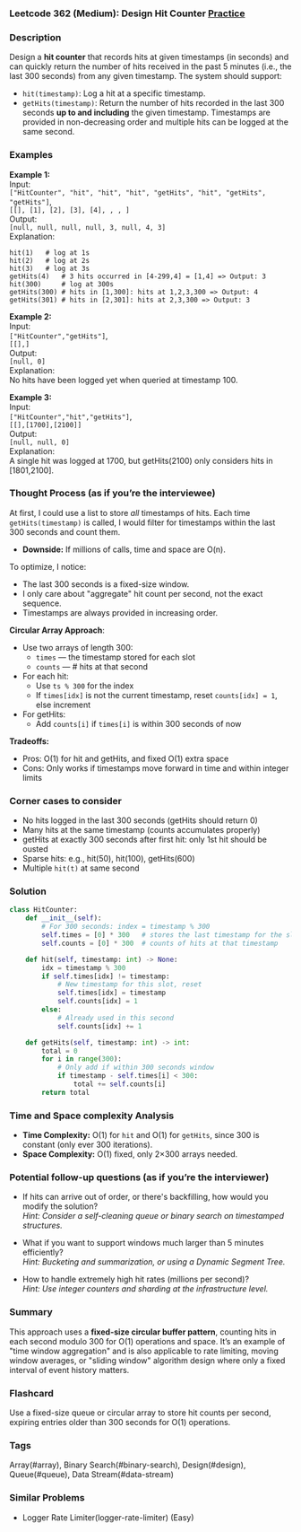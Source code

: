 ### Leetcode 362 (Medium): Design Hit Counter [Practice](https://leetcode.com/problems/design-hit-counter)

### Description  
Design a **hit counter** that records hits at given timestamps (in seconds) and can quickly return the number of hits received in the past 5 minutes (i.e., the last 300 seconds) from any given timestamp. The system should support:
- `hit(timestamp)`: Log a hit at a specific timestamp.
- `getHits(timestamp)`: Return the number of hits recorded in the last 300 seconds **up to and including** the given timestamp.
Timestamps are provided in non-decreasing order and multiple hits can be logged at the same second.

### Examples  

**Example 1:**  
Input:  
`["HitCounter", "hit", "hit", "hit", "getHits", "hit", "getHits", "getHits"]`,  
`[[], [1], [2], [3], [4], , , ]`  
Output:  
`[null, null, null, null, 3, null, 4, 3]`  
Explanation:  
```
hit(1)   # log at 1s
hit(2)   # log at 2s
hit(3)   # log at 3s
getHits(4)   # 3 hits occurred in [4-299,4] = [1,4] => Output: 3
hit(300)     # log at 300s
getHits(300) # hits in [1,300]: hits at 1,2,3,300 => Output: 4
getHits(301) # hits in [2,301]: hits at 2,3,300 => Output: 3
```

**Example 2:**  
Input:  
`["HitCounter","getHits"]`,  
`[[],]`  
Output:  
`[null, 0]`  
Explanation:  
No hits have been logged yet when queried at timestamp 100.

**Example 3:**  
Input:  
`["HitCounter","hit","getHits"]`,  
`[[],[1700],[2100]]`  
Output:  
`[null, null, 0]`  
Explanation:  
A single hit was logged at 1700, but getHits(2100) only considers hits in [1801,2100].

### Thought Process (as if you’re the interviewee)  
At first, I could use a list to store *all* timestamps of hits. Each time `getHits(timestamp)` is called, I would filter for timestamps within the last 300 seconds and count them.
- **Downside:** If millions of calls, time and space are O(n).

To optimize, I notice:
- The last 300 seconds is a fixed-size window.
- I only care about "aggregate" hit count per second, not the exact sequence.
- Timestamps are always provided in increasing order.

**Circular Array Approach**:  
- Use two arrays of length 300:  
  - `times` — the timestamp stored for each slot
  - `counts` — # hits at that second  
- For each hit:
  - Use `ts % 300` for the index
  - If `times[idx]` is not the current timestamp, reset `counts[idx] = 1`, else increment
- For getHits:
  - Add `counts[i]` if `times[i]` is within 300 seconds of now

**Tradeoffs:**
- Pros: O(1) for hit and getHits, and fixed O(1) extra space
- Cons: Only works if timestamps move forward in time and within integer limits

### Corner cases to consider  
- No hits logged in the last 300 seconds (getHits should return 0)
- Many hits at the same timestamp (counts accumulates properly)
- getHits at exactly 300 seconds after first hit: only 1st hit should be ousted
- Sparse hits: e.g., hit(50), hit(100), getHits(600)
- Multiple `hit(t)` at same second

### Solution

```python
class HitCounter:
    def __init__(self):
        # For 300 seconds: index = timestamp % 300
        self.times = [0] * 300   # stores the last timestamp for the slot
        self.counts = [0] * 300  # counts of hits at that timestamp

    def hit(self, timestamp: int) -> None:
        idx = timestamp % 300
        if self.times[idx] != timestamp:
            # New timestamp for this slot, reset
            self.times[idx] = timestamp
            self.counts[idx] = 1
        else:
            # Already used in this second
            self.counts[idx] += 1

    def getHits(self, timestamp: int) -> int:
        total = 0
        for i in range(300):
            # Only add if within 300 seconds window
            if timestamp - self.times[i] < 300:
                total += self.counts[i]
        return total
```

### Time and Space complexity Analysis  

- **Time Complexity:** O(1) for `hit` and O(1) for `getHits`, since 300 is constant (only ever 300 iterations).
- **Space Complexity:** O(1) fixed, only 2×300 arrays needed.

### Potential follow-up questions (as if you’re the interviewer)  

- If hits can arrive out of order, or there's backfilling, how would you modify the solution?  
  *Hint: Consider a self-cleaning queue or binary search on timestamped structures.*

- What if you want to support windows much larger than 5 minutes efficiently?  
  *Hint: Bucketing and summarization, or using a Dynamic Segment Tree.*

- How to handle extremely high hit rates (millions per second)?  
  *Hint: Use integer counters and sharding at the infrastructure level.*

### Summary
This approach uses a **fixed-size circular buffer pattern**, counting hits in each second modulo 300 for O(1) operations and space. It’s an example of "time window aggregation" and is also applicable to rate limiting, moving window averages, or "sliding window" algorithm design where only a fixed interval of event history matters.


### Flashcard
Use a fixed-size queue or circular array to store hit counts per second, expiring entries older than 300 seconds for O(1) operations.

### Tags
Array(#array), Binary Search(#binary-search), Design(#design), Queue(#queue), Data Stream(#data-stream)

### Similar Problems
- Logger Rate Limiter(logger-rate-limiter) (Easy)
